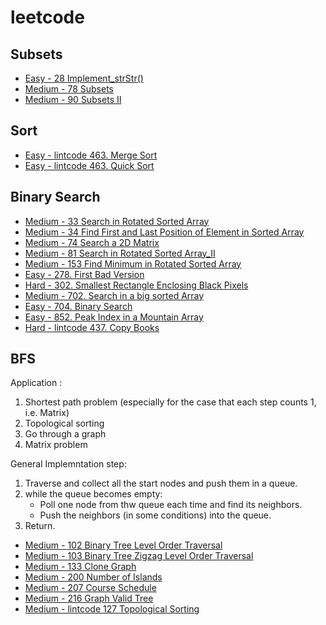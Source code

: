 # leetcode

## Subsets
- [Easy - 28 Implement_strStr()](https://github.com/Wanchunwei/leetcode/blob/master/notes/Implement_strStr().md)
- [Medium - 78 Subsets](https://github.com/Wanchunwei/leetcode/blob/master/notes/Subsets.md)
- [Medium - 90 Subsets II](https://github.com/Wanchunwei/leetcode/blob/master/notes/Subsets_II.md)

## Sort
- [Easy - lintcode 463. Merge Sort](https://github.com/Wanchunwei/leetcode/blob/master/notes/Merge_Sort.md)
- [Easy - lintcode 463. Quick Sort](https://github.com/Wanchunwei/leetcode/blob/master/notes/Quick_Sort.md)

## Binary Search
- [Medium - 33 Search in Rotated Sorted Array](https://github.com/Wanchunwei/leetcode/blob/master/notes/Search_in_Rotated_Sorted_Array.md)
- [Medium - 34 Find First and Last Position of Element in Sorted Array](https://github.com/Wanchunwei/leetcode/blob/master/notes/Find_First_and_Last_Position_Of_Element.md)
- [Medium - 74 Search a 2D Matrix](https://github.com/Wanchunwei/leetcode/blob/master/notes/Search_a_2D_Matrix.md)
- [Medium - 81 Search in Rotated Sorted Array_II](https://github.com/Wanchunwei/leetcode/blob/master/notes/Search_in_Rotated_Sorted_Array_II.md)
- [Medium - 153 Find Minimum in Rotated Sorted Array](https://github.com/Wanchunwei/leetcode/blob/master/notes/Find_Minimum_in_Rotated_Sorted_Array.md)
- [Easy - 278. First Bad Version](https://github.com/Wanchunwei/leetcode/blob/master/notes/First_Bad_Version.md)
- [Hard - 302. Smallest Rectangle Enclosing Black Pixels](https://github.com/Wanchunwei/leetcode/blob/master/notes/Smallest_Rectangle_Enclosing_Black_Pixels.md)
- [Medium - 702. Search in a big sorted Array](https://github.com/Wanchunwei/leetcode/blob/master/notes/Search_In_a_Big_Sorted_Array.md)
- [Easy - 704. Binary Search](https://github.com/Wanchunwei/leetcode/blob/master/notes/Binary_Search.md)
- [Easy - 852. Peak Index in a Mountain Array](https://github.com/Wanchunwei/leetcode/blob/master/notes/Peak_Index_in_a_Mountain_Array.md)
- [Hard - lintcode 437. Copy Books ](https://github.com/Wanchunwei/leetcode/blob/master/notes/Copy_Books.md)

## BFS 
Application : 
1. Shortest path problem (especially for the case that each step counts 1, i.e. Matrix)
2. Topological sorting 
3. Go through a graph
4. Matrix problem

General Implemntation step:
1. Traverse and collect all the start nodes and push them in a queue. 
2. while the queue becomes empty:
   * Poll one node from thw queue each time and find its neighbors.
   * Push the neighbors (in some conditions) into the queue.
3. Return.  

- [Medium - 102 Binary Tree Level Order Traversal](https://github.com/Wanchunwei/leetcode/blob/master/notes/Binary_Tree_Level_Order_Traversal.md)
- [Medium - 103 Binary Tree Zigzag Level Order Traversal](https://github.com/Wanchunwei/leetcode/blob/master/notes/Binary_Tree_Zigzag_Level_Order_Traversal.md)
- [Medium - 133 Clone Graph](https://github.com/Wanchunwei/leetcode/blob/master/notes/Clone_Graph.md)
- [Medium - 200 Number of Islands](https://github.com/Wanchunwei/leetcode/blob/master/notes/Numbers_Of_Islands.md)
- [Medium - 207 Course Schedule](https://github.com/Wanchunwei/leetcode/blob/master/notes/Course_Schedule.md)
- [Medium - 216 Graph Valid Tree](https://github.com/Wanchunwei/leetcode/blob/master/notes/Graph_Valid_Tree.md)
- [Medium - lintcode 127 Topological Sorting](https://github.com/Wanchunwei/leetcode/blob/master/notes/Topological_Sort.md)
